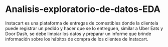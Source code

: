 # Analisis-exploratorio-de-datos-EDA
Instacart es una plataforma de entregas de comestibles donde la clientela puede registrar un pedido y hacer que se lo entreguen, similar a Uber Eats y Door Dash,  se debe limpiar los datos y preparar un informe que brinde información sobre los hábitos de compra de los clientes de Instacart. 
